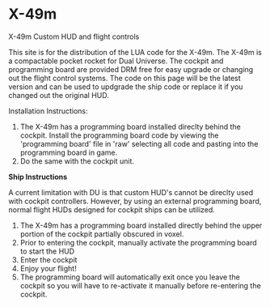 # X-49m
X-49m Custom HUD and flight controls

This site is for the distribution of the LUA code for the X-49m. The X-49m is a compactable pocket rocket for Dual Universe. The cockpit and programming board are provided DRM free for easy upgrade or changing out the flight control systems. The code on this page will be the latest version and can be used to updgrade the ship code or replace it if you changed out the original HUD.

Installation Instructions:
1) The X-49m has a programming board installed direclty behind the cockpit. Install the programming board code by viewing the 'programming board' file in 'raw' selecting all code and pasting into the programming board in game.
2) Do the same with the cockpit unit.

**Ship Instructions**

A current limitation with DU is that custom HUD's cannot be direclty used with cockpit controllers. However, by using an external programming board, normal flight HUDs designed for cockpit ships can be utilized.

  1) The X-49m has a programming board installed directly behind the upper portion of the cockpit partially obscured in voxel. 
  2) Prior to entering the cockpit, manually activate the programming board to start the HUD
  3) Enter the cockpit
  4) Enjoy your flight!
  5) The programming board will automatically exit once you leave the cockpit so you will have to re-activate it manually before re-entering the cockpit.
